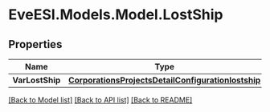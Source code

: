# EveESI.Models.Model.LostShip

## Properties

Name | Type | Description | Notes
------------ | ------------- | ------------- | -------------
**VarLostShip** | [**CorporationsProjectsDetailConfigurationlostship**](CorporationsProjectsDetailConfigurationlostship.md) | Lost ship | [optional] 

[[Back to Model list]](../README.md#documentation-for-models) [[Back to API list]](../README.md#documentation-for-api-endpoints) [[Back to README]](../README.md)

